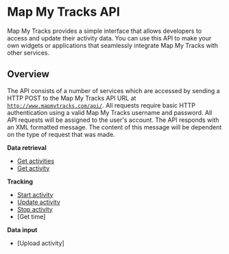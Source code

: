 Map My Tracks API
===
Map My Tracks provides a simple interface that allows developers to access and update their activity data. You can use this API to make your own widgets or applications that seamlessly integrate Map My Tracks with other services.

Overview
---
The API consists of a number of services which are accessed by sending a HTTP POST to the Map My Tracks API URL at <code>http://www.mapmytracks.com/api/</code>. All requests require basic HTTP authentication using a valid Map My Tracks username and password. All API requests will be assigned to the user's account. The API responds with an XML formatted message. The content of this message will be dependent on the type of request that was made.

**Data retrieval**
* [Get activities](services/get_activities.md)
* [Get activity](services/get_activity.md)

**Tracking**
* [Start activity](services/start_activity.md)
* [Update activity](services/update_activity.md)
* [Stop activity](services/stop_activity.md)
* [Get time]

**Data input**
* [Upload activity]
